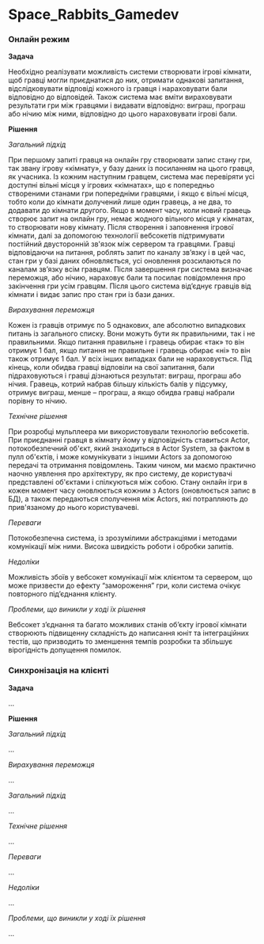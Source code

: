 # Space_Rabbits_Gamedev

<h3><b>Онлайн режим</b></h3>

<b>Задача</b>

Необхідно реалізувати можливість системи створювати ігрові кімнати, щоб гравці могли приєднатися до них, отримати однакові запитання, відслідковувати відповіді кожного із гравця і нараховувати бали відповідно до відповідей. 
Також система має вміти вираховувати результати гри між гравцями і видавати відповідно: виграш, програш або нічию між ними, відповідно до цього нараховувати ігрові бали.

<b>Рішення</b>

<i>Загальний підхід</i>

При першому запиті гравця на онлайн гру створювати запис стану гри, так звану ігрову «кімнату», у базу даних із посиланням на цього гравця, як учасника. Із кожним наступним гравцем, система має перевіряти усі доступні вільні місця у ігрових «кімнатах», що є попередньо створеними станами гри попередніми гравцями, і якщо є вільні місця, тобто коли до кімнати долучений лише один гравець, а не два, то додавати до кімнати другого. Якщо в момент часу, коли новий гравець створює запит на онлайн гру, немає жодного вільного місця у кімнатах, то створювати нову кімнату. 
Після створення і заповнення ігрової кімнати, далі за допомогою технології вебсокетів підтримувати постійний двусторонній зв'язок між сервером та гравцями.
Гравці відповідаючи на питання, роблять запит по каналу зв’язку і в цей час, стан гри у базі даних обновляється, усі оновлення розсилаються по каналам зв’язку всім гравцям.
Після завершення гри система визначає переможця, або нічию, нараховує бали та посилає повідомлення про закінчення гри усім гравцям. Після цього система від’єднує гравців від кімнати і видає запис про стан гри із бази даних. 

<i>Вирахування переможця</i>

Кожен із гравців отримує по 5 однакових, але абсолютно випадкових питань  із загального списку.  Вони можуть бути як правильними, так і не правильними. Якщо  питання правильне і гравець обирає «так» то він отримує 1 бал, якщо питання не правильне і гравець обирає «ні» то він також отримує 1 бал. У всіх інших випадках бали не нараховується. Під кінець, коли обидва гравці відповіли на свої запитання, бали підраховуються і гравці дізнаються результат: виграш, програш або нічия. Гравець, котрий набрав більшу кількість балів у підсумку,    отримує  виграш, менше – програш, а якщо обидва гравці набрали порівну то нічию. 

<i>Технічне рішення</i>

При розробці мульплеера ми використовували технологію вебсокетів. При приєднанні гравця в кімнату йому у відповідність ставиться Actor, потокобезпечний об'єкт, який знаходиться в Actor System, за фактом в пулл об'єктів, і може комунікувати з іншими Actors за допомогою передачі та отримання повідомлень. Таким чином, ми маємо практично наочно уявлення про архітектуру, як про систему, де користувачі представлені об'єктами і спілкуються між собою. Стану онлайн ігри в кожен момент часу оновлюється кожним з Actors (оновлюється запис в БД), а також передаються сполучення між Actors, які потрапляють до прив'язаному до нього користувачеві. 

<i>Переваги</i>

Потокобезпечна система, із зрозумілими абстракціями і методами комунікації між ними. Висока швидкість роботи і обробки запитів.

<i>Недоліки</i>

Можливість збоїв у вебсокет комунікації між клієнтом та сервером, що може призвести до ефекту “замороження” гри, коли система очікує повторного під’єднання клієнту.
 
<i>Проблеми, що виникли у ході їх рішення</i> 

Вебсокет з’єднання та багато можливих станів об’єкту ігрової кімнати створюють підвищенну складність до написання юніт та інтеграційних тестів, що призводить то зменшення темпів розробки та збільшує вірогідність допущення помилок. 
 
<h3><b>Синхронізація на клієнті</b></h3>

<b>Задача</b>

...

<b>Рішення</b>

<i>Загальний підхід</i>

...

<i>Вирахування переможця</i>

...

<i>Загальний підхід</i>

...

<i>Технічне рішення</i>

...

<i>Переваги</i>

...

<i>Недоліки</i>

...

<i>Проблеми, що виникли у ході їх рішення</i>

...
